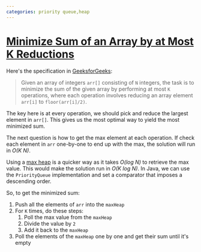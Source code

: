 ```yaml
---
categories: priority queue,heap
---
```


# [Minimize Sum of an Array by at Most K Reductions](https://www.geeksforgeeks.org/minimize-sum-of-an-array-by-at-most-k-reductions/)

Here's the specification in [GeeksforGeeks]():

> Given an array of integers `arr[]` consisting of `N` integers, the task is to minimize the sum of the given array by performing at most `K` operations, where each operation involves reducing an array element `arr[i]` to `floor(arr[i]/2)`.

The key here is at every operation, we should pick and reduce the largest element in `arr[]`. This gives us the most optimal way to yield the most minimized sum.

The next question is how to get the max element at each operation. If check each element in `arr` one-by-one to end up with the max, the solution will run in _O(K N)_.

Using a [max heap](https://www.geeksforgeeks.org/max-heap-in-java/) is a quicker way as it takes _O(log N)_ to retrieve the max value. This would make the solution run in _O(K log N)_. In Java, we can use the `PriorityQueue` implementation and set a comparator that imposes a descending order.

So, to get the minimized sum:

1. Push all the elements of `arr` into the `maxHeap`
2. For `K` times, do these steps:
   1. Poll the max value from the `maxHeap`
   2. Divide the value by `2`
   3. Add it back to the `maxHeap`
3. Poll the elements of the `maxHeap` one by one and get their sum until it's empty
